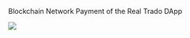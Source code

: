 Blockchain Network Payment of the Real Trado DApp

<a href="https://real-trado-blockchain-pay.herokuapp.com/"><img src="https://img.shields.io/badge/View%20Deployment-view%20now-red"></a>
